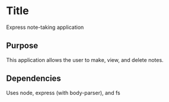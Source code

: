 # Title
Express note-taking application

## Purpose
This application allows the user to make, view, and delete notes.

## Dependencies
Uses node, express (with body-parser), and fs